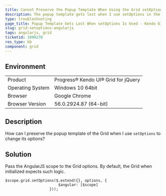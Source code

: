 ```yaml
---
title: Cannot Preserve the Popup Template When Using the Grid setOptions Method in AngularJS
description: The popup template gets lost when I use setOptions in the Kendo UI Grid.
type: troubleshooting
page_title: Popup Template Gets Lost When setOptions Is Used - Kendo UI Grid for jQuery
slug: grid-setoptions-angularjs
tags: angularjs, grid
ticketid: 1099270
res_type: kb
component: grid
---
```


## Environment

<table>
 <tr>
  <td>Product</td>
  <td>Progress® Kendo UI® Grid for jQuery</td> 
 </tr>
 <tr>
  <td>Operating System</td>
  <td>Windows 10 64bit</td>
 </tr>
 <tr>
  <td>Browser</td>
  <td>Google Chrome</td>
 </tr>
 <tr>
  <td>Browser Version</td>
  <td>56.0.2924.87 (64-bit)</td>
 </tr>
</table>


## Description

How can I preserve the popup template of the Grid when I use `setOptions` to change its options?

## Solution

Pass the AngularJS scope to the Grid options. By default, the Grid when initialized expects such logic.

```
$scope.grid.setOptions($.extend({}, options, {
                        $angular: [$scope]
                    }));
```
